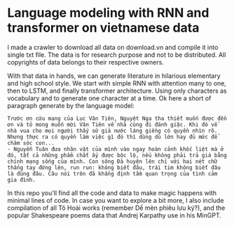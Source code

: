 # Language modeling with RNN and transformer on vietnamese data
I made a crawler to download all data on download.vn and compile it into single txt file. The data is for research purpose and not to be distributed.
All copyrights of data belongs to their respective owners.

With that data in hands, we can generate literature in hilarious elementary and high school style. We start with simple RNN with attention many to one, then to LSTM, and finally transformer architecture. Using only characters as vocabulary and to generate one character at a time. Ok here a short of paragraph generate by the language model:
```
Trước ơn cứu mạng của Lục Vân Tiên, Nguyệt Nga tha thiết muốn được đền ơn và tỏ mong muốn mời Vân Tiên về nhà cùng đi đánh giặc. Khi đó về nhà vua cho mọi người thấy sứ giả nước láng giềng có quyền nhìn rõ. Nhưng thực ra có quyền làm việc gì đó thì dùng dù lớn hay đủ mức để chăm sóc con...
- Nguyễn Tuân đưa nhân vật của mình vào ngay hoàn cảnh khốc liệt mà ở đó, tất cả những phẩm chất ấy được bộc lộ, nếu không phải trả giá bằng chính mạng sống của mình. Con sông Đà huyện lên chỉ với hai nét chữ thẳng tay đứng lên, run run: không biết đâu, trái tim không biết đâu là đúng đâu. Câu nói trên đã khẳng định tầm quan trọng của tình cảm gia đình.
```
In this repo you'll find all the code and data to make magic happens with minimal lines of code. In case you want to explore a bit more, I also include compilation of all Tô Hoài works (remember Dế mèn phiêu lưu ký?), and the popular Shakespeare poems data that Andrej Karpathy use in his MinGPT.
